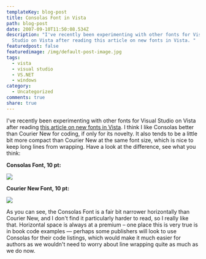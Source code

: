 ```yaml
---
templateKey: blog-post
title: Consolas Font in Vista
path: blog-post
date: 2007-09-10T11:50:08.534Z
description: "I've recently been experimenting with other fonts for Visual
  Studio on Vista after reading this article on new fonts in Vista. "
featuredpost: false
featuredimage: /img/default-post-image.jpg
tags:
  - vista
  - visual studio
  - VS.NET
  - windows
category:
  - Uncategorized
comments: true
share: true
---
```

<!--StartFragment-->

I've recently been experimenting with other fonts for Visual Studio on Vista after reading [this article on new fonts in Vista](http://www.poynter.org/column.asp?id=47&aid=78683). I think I like Consolas better than Courier New for coding, if only for its novelty. It also tends to be a little bit more compact than Courier New at the same font size, which is nice to keep long lines from wrapping. Have a look at the difference, see what you think:

**Consolas Font, 10 pt:**

<!--EndFragment-->

![](/img/font10-01.jpg)

<!--StartFragment-->

**Courier New Font, 10 pt:**

<!--EndFragment-->

![](/img/font10-02.jpg)

<!--StartFragment-->

As you can see, the Consolas Font is a fair bit narrower horizontally than Courier New, and I don't find it particularly harder to read, so I really like that. Horizontal space is always at a premium – one place this is very true is in book code examples — perhaps some publishers will look to use Consolas for their code listings, which would make it much easier for authors as we wouldn't need to worry about line wrapping quite as much as we do now.

<!--EndFragment-->